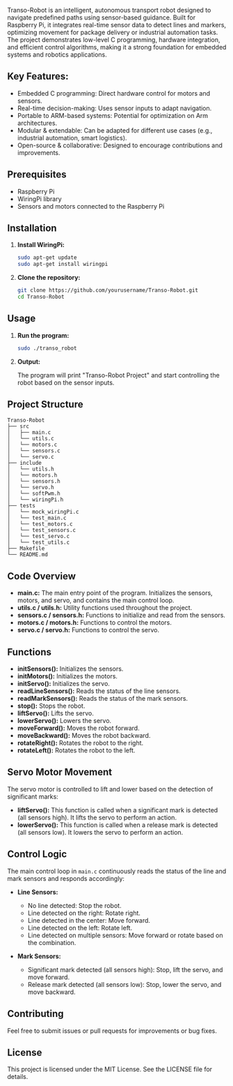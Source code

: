 Transo-Robot is an intelligent, autonomous transport robot designed to navigate predefined paths using sensor-based guidance. 
Built for Raspberry Pi, it integrates real-time sensor data to detect lines and markers, optimizing movement for package delivery or industrial automation tasks. 
The project demonstrates low-level C programming, hardware integration, and efficient control algorithms, making it a strong foundation for embedded systems and robotics applications.

## Key Features:

- Embedded C programming: Direct hardware control for motors and sensors.
- Real-time decision-making: Uses sensor inputs to adapt navigation.
- Portable to ARM-based systems: Potential for optimization on Arm architectures.
- Modular & extendable: Can be adapted for different use cases (e.g., industrial automation, smart logistics).
- Open-source & collaborative: Designed to encourage contributions and improvements.

## Prerequisites

- Raspberry Pi
- WiringPi library
- Sensors and motors connected to the Raspberry Pi

## Installation

1. **Install WiringPi:**

    ```sh
    sudo apt-get update
    sudo apt-get install wiringpi
    ```

2. **Clone the repository:**

    ```sh
    git clone https://github.com/yourusername/Transo-Robot.git
    cd Transo-Robot
    ```
## Usage

1. **Run the program:**

    ```sh
    sudo ./transo_robot
    ```
2. **Output:**

    The program will print "Transo-Robot Project" and start controlling the robot based on the sensor inputs.

## Project Structure

```
Transo-Robot
├── src
│   ├── main.c        
│   └── utils.c       
│   └── motors.c      
│   └── sensors.c     
│   └── servo.c       
├── include
│   └── utils.h       
│   └── motors.h       
│   └── sensors.h       
│   └── servo.h       
│   └── softPwm.h       
│   └── wiringPi.h       
├── tests
│   └── mock_wiringPi.c       
│   └── test_main.c
│   └── test_motors.c
│   └── test_sensors.c
│   └── test_servo.c
│   └── test_utils.c
├── Makefile          
└── README.md         
```

## Code Overview

- **main.c:** The main entry point of the program. Initializes the sensors, motors, and servo, and contains the main control loop.
- **utils.c / utils.h:** Utility functions used throughout the project.
- **sensors.c / sensors.h:** Functions to initialize and read from the sensors.
- **motors.c / motors.h:** Functions to control the motors.
- **servo.c / servo.h:** Functions to control the servo.

## Functions

- **initSensors():** Initializes the sensors.
- **initMotors():** Initializes the motors.
- **initServo():** Initializes the servo.
- **readLineSensors():** Reads the status of the line sensors.
- **readMarkSensors():** Reads the status of the mark sensors.
- **stop():** Stops the robot.
- **liftServo():** Lifts the servo.
- **lowerServo():** Lowers the servo.
- **moveForward():** Moves the robot forward.
- **moveBackward():** Moves the robot backward.
- **rotateRight():** Rotates the robot to the right.
- **rotateLeft():** Rotates the robot to the left.

## Servo Motor Movement

The servo motor is controlled to lift and lower based on the detection of significant marks:

- **liftServo():** This function is called when a significant mark is detected (all sensors high). It lifts the servo to perform an action.
- **lowerServo():** This function is called when a release mark is detected (all sensors low). It lowers the servo to perform an action.

## Control Logic

The main control loop in `main.c` continuously reads the status of the line and mark sensors and responds accordingly:

- **Line Sensors:**
  - No line detected: Stop the robot.
  - Line detected on the right: Rotate right.
  - Line detected in the center: Move forward.
  - Line detected on the left: Rotate left.
  - Line detected on multiple sensors: Move forward or rotate based on the combination.

- **Mark Sensors:**
  - Significant mark detected (all sensors high): Stop, lift the servo, and move forward.
  - Release mark detected (all sensors low): Stop, lower the servo, and move backward.


## Contributing

Feel free to submit issues or pull requests for improvements or bug fixes. 

## License

This project is licensed under the MIT License. See the LICENSE file for details.
